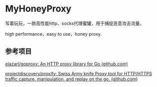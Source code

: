 # MyHoneyProxy

写着玩玩，一款高性能http、socks代理蜜罐，用于捕捉恶意攻击流量。

high performance，easy to use，honey proxy.

## 参考项目

[elazarl/goproxy: An HTTP proxy library for Go (github.com)](https://github.com/elazarl/goproxy)

[projectdiscovery/proxify: Swiss Army knife Proxy tool for HTTP/HTTPS traffic capture, manipulation, and replay on the go. (github.com)](https://github.com/projectdiscovery/proxify)